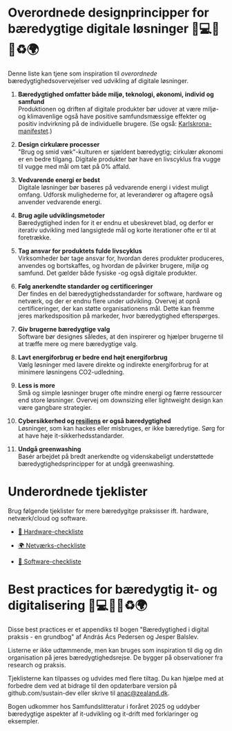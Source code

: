 # Overordnede designprincipper for bæredygtige digitale løsninger 🌱💻📘✨♻️🌍

Denne liste kan tjene som inspiration til _overordnede_ bæredygtighedsovervejelser ved udvikling af digitale løsninger. 

1. **Bæredygtighed omfatter både miljø, teknologi, økonomi, individ og samfund**  
   Produktionen og driften af digitale produkter bør udover at være miljø- og klimavenlige også have positive samfundsmæssige effekter og positiv indvirkning på de individuelle brugere. (Se også: [Karlskrona-manifestet](https://arxiv.org/abs/1410.6968).)
   
2. **Design cirkulære processer**  
   "Brug og smid væk"-kulturen er sjældent bæredygtig; cirkulær økonomi er en bedre tilgang. Digitale produkter bør have en livscyklus fra vugge til vugge med mål om tæt på 0% affald.

3. **Vedvarende energi er bedst**  
   Digitale løsninger bør baseres på vedvarende energi i videst muligt omfang. Udforsk mulighederne for, at leverandører og aftagere også anvender vedvarende energi.
   
4. **Brug agile udviklingsmetoder**  
   Bæredygtighed inden for it er endnu et ubeskrevet blad, og derfor er iterativ udvikling med langsigtede mål og korte iterationer ofte er til at foretrække.

5. **Tag ansvar for produktets fulde livscyklus**  
   Virksomheder bør tage ansvar for, hvordan deres produkter produceres, anvendes og bortskaffes, og hvordan de påvirker brugere, miljø og samfund. Det gælder både fysiske -og også digitale produkter. 

6. **Følg anerkendte standarder og certificeringer**  
   Der findes en del bæredygtighedsstandarder for software, hardware og netværk, og der er endnu flere under udvikling. Overvej at opnå certificeringer, der kan støtte organisationens mål. Dette kan fremme jeres markedsposition på markeder, hvor bæredygtighed efterspørges. 

7. **Giv brugerne bæredygtige valg**  
   Software bør designes således, at den inspirerer og hjælper brugerne til at træffe mere og mere bæredygtige valg.

8. **Lavt energiforbrug er bedre end højt energiforbrug**  
   Vælg løsninger med lavere direkte og indirekte energiforbrug for at minimere løsningens CO2-udledning.

9. **Less is more**  
   Små og simple løsninger bruger ofte mindre energi og færre ressourcer end store løsninger. Overvej om downsizing eller lightweight design kan være gangbare strategier. 

10. **Cybersikkerhed og [resiliens](https://videnskab.dk/kultur-samfund/resiliens-det-nye-hotte-begreb-du-skal-kende/) er også bæredygtighed**  
    Løsninger, som kan hackes eller misbruges, er ikke bæredytige. Sørg for at have høje it-sikkerhedsstandarder. 

11. **Undgå greenwashing**  
    Basér arbejdet på bredt anerkendte og videnskabeligt understøttede bæredygtighedsprincipper for at undgå greenwashing. 

# Underordnede tjeklister

Brug følgende tjeklister for mere bæredygitge praksisser ift. hardware, netværk/cloud og software. 
  
- [🔌 Hardware-checkliste](./Appendix-Best-practices-Hardware.md)
  
- [🌍 Netværks-checkliste](./Appendix-Best-practices-Network.md)
  
- [💾 Software-checkliste](./Appendix-Best-practices-Software.md)

# Best practices for bæredygtig it- og digitalisering 🌱💻📘✨♻️🌍

Disse best practices er et appendiks til bogen "Bæredygtighed i digital praksis - en grundbog" af András Ács Pedersen og Jesper Balslev.

Listerne er ikke udtømmende, men kan bruges som inspiration til dig og din organisation på jeres bæredygtighedsrejse. De bygger på observationer fra research og praksis.

Tjeklisterne kan tilpasses og udvides med flere tiltag. Du kan hjælpe med at forbedre dem ved at bidrage til den opdaterbare version på github.com/sustain-dev eller skrive til anac@zealand.dk.

Bogen udkommer hos Samfundslitteratur i foråret 2025 og uddyber bæredygtige aspekter af it-udvikling og it-drift med forklaringer og eksempler.

